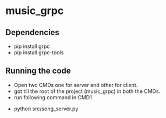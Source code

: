 # music_grpc

## Dependencies
* pip install grpc
* pip install grpc-tools

## Running the code
* Open two CMDs one for server and other for client.
* got till the root of the project (music_grpc) in both the CMDs.
* run following command in CMD1
- python src/song_server.py 

